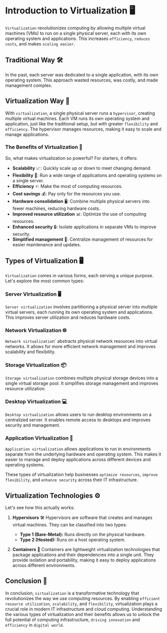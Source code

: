 # Introduction to Virtualization 🖥️

`Virtualization` revolutionizes computing by allowing multiple virtual machines (VMs) to run on a single physical server, each with its own operating system and applications. This increases `efficiency`, `reduces costs`, and makes `scaling easier`.

## Traditional Way 🛠️

In the past, each server was dedicated to a single application, with its own operating system. This approach wasted resources, was costly, and made management complex.

## Virtualization Way 🚀

With `virtualization`, a single physical server runs a `hypervisor`, creating multiple virtual machines. Each VM runs its own operating system and application, just like the traditional setup, but with greater `flexibility` and `efficiency`. The hypervisor manages resources, making it easy to scale and manage applications.

### The Benefits of Virtualization 🌟

So, what makes virtualization so powerful? For starters, it offers:

- **Scalability** 📈: Quickly scale up or down to meet changing demand.
- **Flexibility** 🔄: Run a wide range of applications and operating systems on a single server.
- **Efficiency** ⚡: Make the most of computing resources.
- **Cost savings** 💰: Pay only for the resources you use.
- **Hardware consolidation** 🖥️: Combine multiple physical servers into fewer machines, reducing hardware costs.
- **Improved resource utilization** 📊: Optimize the use of computing resources.
- **Enhanced security** 🔒: Isolate applications in separate VMs to improve security.
- **Simplified management** 🧩: Centralize management of resources for easier maintenance and updates.

## Types of Virtualization 🖥️

`Virtualization` comes in various forms, each serving a unique purpose. Let's explore the most common types:

### Server Virtualization 🖥️

`Server virtualization` involves partitioning a physical server into multiple virtual servers, each running its own operating system and applications. This improves server utilization and reduces hardware costs.

### Network Virtualization 🌐

`Network virtualizatio`n` abstracts physical network resources into virtual networks. It allows for more efficient network management and improves scalability and flexibility.

### Storage Virtualization 📦

`Storage virtualization` combines multiple physical storage devices into a single virtual storage pool. It simplifies storage management and improves resource utilization.

### Desktop Virtualization 💻

`Desktop virtualization` allows users to run desktop environments on a centralized server. It enables remote access to desktops and improves security and management.

### Application Virtualization 📲

`Application virtualization` allows applications to run in environments separate from the underlying hardware and operating system. This makes it easier to manage and deploy applications across different devices and operating systems.

These types of virtualization help businesses `optimize resources`, `improve flexibility`, and `enhance security` across their IT infrastructure.

## Virtualization Technologies ⚙️

Let's see how this actually works:

1. **Hypervisors** 🛠️
   Hypervisors are software that creates and manages virtual machines. They can be classified into two types:
   - **Type 1 (Bare-Metal):** Runs directly on the physical hardware.
   - **Type 2 (Hosted):** Runs on a host operating system.

2. **Containers** 🐳
   Containers are lightweight virtualization technologies that package applications and their dependencies into a single unit. They provide isolation and portability, making it easy to deploy applications across different environments.

## Conclusion 🎯

In conclusion, `virtualization` is a transformative technology that revolutionizes the way we use computing resources. By enabling `efficient resource utilization`, `scalability`, and `flexibility`, virtualization plays a crucial role in modern IT infrastructure and cloud computing. Understanding the various types of virtualization and their benefits allows us to unlock the full potential of computing infrastructure, `driving innovation` and `efficiency` in `digital world`.
